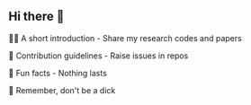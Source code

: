 ## Hi there 👋

🙋‍♀️ A short introduction - Share my research codes and papers

🌈 Contribution guidelines - Raise issues in repos

🍿 Fun facts - Nothing lasts

🧙 Remember, don't be a dick
